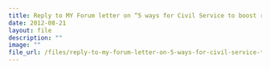 ```yaml
---
title: Reply to MY Forum letter on “5 ways for Civil Service to boost responsiveness”
date: 2012-08-21
layout: file
description: ""
image: ""
file_url: /files/reply-to-my-forum-letter-on-5-ways-for-civil-service-to-boost-responsiveness-.pdf
---
```

